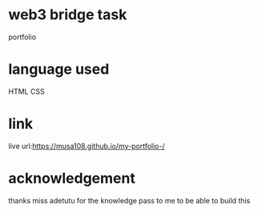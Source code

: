 # web3 bridge task
portfolio 
# language used
HTML 
CSS 
# link 
live url:https://musa108.github.io/my-portfolio-/ 
# acknowledgement 
thanks miss adetutu for the knowledge pass to me to be able to build this 

